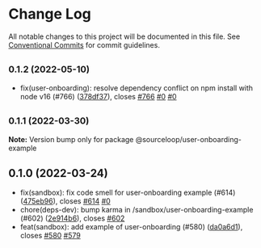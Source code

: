 # Change Log

All notable changes to this project will be documented in this file.
See [Conventional Commits](https://conventionalcommits.org) for commit guidelines.

## <small>0.1.2 (2022-05-10)</small>

* fix(user-onboarding): resolve dependency conflict on npm install with node v16 (#766) ([378df37](https://github.com/sourcefuse/loopback4-microservice-catalog/commit/378df37)), closes [#766](https://github.com/sourcefuse/loopback4-microservice-catalog/issues/766) [#0](https://github.com/sourcefuse/loopback4-microservice-catalog/issues/0) [#0](https://github.com/sourcefuse/loopback4-microservice-catalog/issues/0)





## <small>0.1.1 (2022-03-30)</small>

**Note:** Version bump only for package @sourceloop/user-onboarding-example





## 0.1.0 (2022-03-24)

* fix(sandbox): fix code smell for user-onboarding example (#614) ([475eb96](https://github-personal/sourcefuse/loopback4-microservice-catalog/commit/475eb96)), closes [#614](https://github-personal/sourcefuse/loopback4-microservice-catalog/issues/614) [#0](https://github-personal/sourcefuse/loopback4-microservice-catalog/issues/0)
* chore(deps-dev): bump karma in /sandbox/user-onboarding-example (#602) ([2e914b6](https://github-personal/sourcefuse/loopback4-microservice-catalog/commit/2e914b6)), closes [#602](https://github-personal/sourcefuse/loopback4-microservice-catalog/issues/602)
* feat(sandbox): add example of user-onboarding (#580) ([da0a6d1](https://github-personal/sourcefuse/loopback4-microservice-catalog/commit/da0a6d1)), closes [#580](https://github-personal/sourcefuse/loopback4-microservice-catalog/issues/580) [#579](https://github-personal/sourcefuse/loopback4-microservice-catalog/issues/579)

